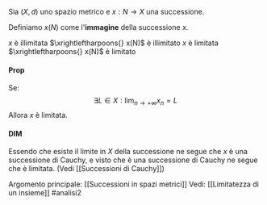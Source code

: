 Sia $(X,d)$ uno spazio metrico e $x: N\to X$ una successione.

Definiamo $x(N)$ come l'**immagine** della successione $x$.

$x$ è illimitata $\xrightleftharpoons{} x(N)$ è illimitato
$x$ è limitata $\xrightleftharpoons{} x(N)$ è limitato

#### Prop 
Se:$$\exists L \in X : \lim_{n \to +\infty}x_{n}= L$$
Allora $x$ è limitata.

#### DIM
Essendo che esiste il limite in $X$ della successione ne segue che $x$ è una successione di Cauchy, e visto che è una successione di Cauchy ne segue che è limitata. (Vedi [[Successioni di Cauchy]])

Argomento principale: [[Successioni in spazi metrici]]
Vedi: [[Limitatezza di un insieme]]
#analisi2 